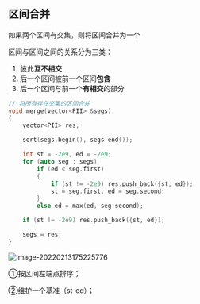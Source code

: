 ## 区间合并

如果两个区间有交集，则将区间合并为一个

区间与区间之间的关系分为三类：

1. 彼此**互不相交**
2. 后一个区间被前一个区间**包含**
3. 后一个区间与前一个**有相交**的部分

```cpp
// 将所有存在交集的区间合并
void merge(vector<PII> &segs)
{
    vector<PII> res;

    sort(segs.begin(), segs.end());

    int st = -2e9, ed = -2e9;
    for (auto seg : segs)
        if (ed < seg.first)
        {
            if (st != -2e9) res.push_back({st, ed});
            st = seg.first, ed = seg.second;
        }
        else ed = max(ed, seg.second);

    if (st != -2e9) res.push_back({st, ed});

    segs = res;
}
```

![image-20220213175225776](http://static.codenote.xyz/img/20220213175225.png)

①按区间左端点排序；

②维护一个基准（st-ed）；

